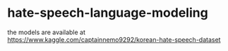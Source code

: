 # hate-speech-language-modeling
the models are available at https://www.kaggle.com/captainnemo9292/korean-hate-speech-dataset
